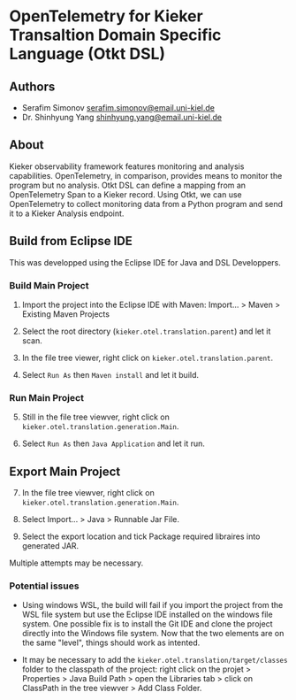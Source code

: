 # OpenTelemetry for Kieker Transaltion Domain Specific Language (Otkt DSL)

## Authors

- Serafim Simonov <serafim.simonov@email.uni-kiel.de>
- Dr. Shinhyung Yang <shinhyung.yang@email.uni-kiel.de>

## About

Kieker observability framework features monitoring and analysis capabilities. OpenTelemetry, in comparison, provides means to monitor the program but no analysis. Otkt DSL can define a mapping from an OpenTelemetry Span to a Kieker record. Using Otkt, we can use OpenTelemetry to collect monitoring data from a Python program and send it to a Kieker Analysis endpoint.

## Build from Eclipse IDE

This was developped using the Eclipse IDE for Java and DSL Developpers.

### Build Main Project

1. Import the project into the Eclipse IDE with Maven: Import... > Maven > Existing Maven Projects

2. Select the root directory (`kieker.otel.translation.parent`) and let it scan.

3. In the file tree viewer, right click on `kieker.otel.translation.parent`.

4. Select `Run As` then `Maven install` and let it build.

### Run Main Project

5. Still in the file tree viewver, right click on `kieker.otel.translation.generation.Main`.

6. Select `Run As` then `Java Application` and let it run.

## Export Main Project

7. In the file tree viewver, right click on `kieker.otel.translation.generation.Main`.

8. Select Import... > Java > Runnable Jar File.

9. Select the export location and tick Package required libraires into generated JAR.

Multiple attempts may be necessary.

### Potential issues

 - Using windows WSL, the build will fail if you import the project from the WSL file system but use the Eclipse IDE installed on the windows file system. One possible fix is to install the Git IDE and clone the project directly into the Windows file system. Now that the two elements are on the same "level", things should work as intented.

 - It may be necessary to add the `kieker.otel.translation/target/classes` folder to the classpath of the project: right click on the projet > Properties > Java Build Path > open the Libraries tab > click on ClassPath in the tree viewver > Add Class Folder.
 